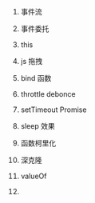 
1. 事件流

2. 事件委托

3. this

4. js 拖拽

5. bind 函数

6. throttle  debonce

7. setTimeout  Promise 

8. sleep 效果

9. 函数柯里化

10. 深克隆

11. valueOf

12. 
